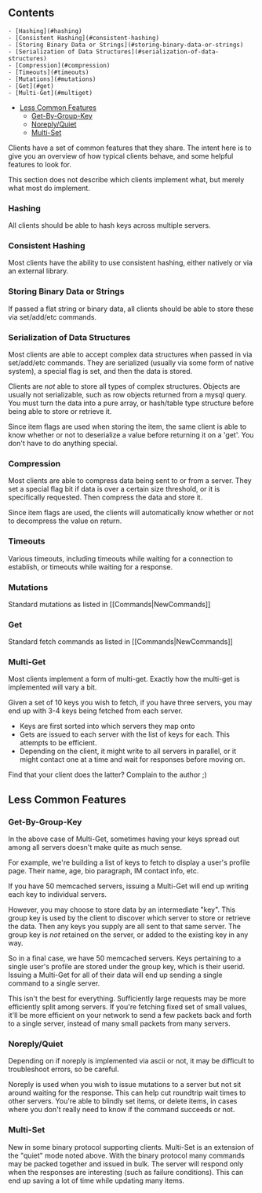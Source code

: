 ## Contents

    - [Hashing](#hashing)
    - [Consistent Hashing](#consistent-hashing)
    - [Storing Binary Data or Strings](#storing-binary-data-or-strings)
    - [Serialization of Data Structures](#serialization-of-data-structures)
    - [Compression](#compression)
    - [Timeouts](#timeouts)
    - [Mutations](#mutations)
    - [Get](#get)
    - [Multi-Get](#multiget)
- [Less Common Features](#less-common-features)
    - [Get-By-Group-Key](#getbygroupkey)
    - [Noreply/Quiet](#noreplyquiet)
    - [Multi-Set](#multiset)

<!-- end toc -->

Clients have a set of common features that they share. The intent here is to give you an overview of how typical clients behave, and some helpful features to look for.

This section does not describe which clients implement what, but merely what most do implement.

### Hashing

All clients should be able to hash keys across multiple servers.

### Consistent Hashing

Most clients have the ability to use consistent hashing, either natively or via an external library.

### Storing Binary Data or Strings

If passed a flat string or binary data, all clients should be able to store these via set/add/etc commands.

### Serialization of Data Structures

Most clients are able to accept complex data structures when passed in via set/add/etc commands. They are serialized (usually via some form of native system), a special flag is set, and then the data is stored.

Clients are *not* able to store all types of complex structures. Objects are usually not serializable, such as row objects returned from a mysql query. You must turn the data into a pure array, or hash/table type structure before being able to store or retrieve it.

Since item flags are used when storing the item, the same client is able to know whether or not to deserialize a value before returning it on a 'get'. You don't have to do anything special.

### Compression

Most clients are able to compress data being sent to or from a server. They set a special flag bit if data is over a certain size threshold, or it is specifically requested. Then compress the data and store it.

Since item flags are used, the clients will automatically know whether or not to decompress the value on return.

### Timeouts

Various timeouts, including timeouts while waiting for a connection to establish, or timeouts while waiting for a response.

### Mutations

Standard mutations as listed in [[Commands|NewCommands]]

### Get

Standard fetch commands as listed in [[Commands|NewCommands]]

### Multi-Get

Most clients implement a form of multi-get. Exactly how the multi-get is implemented will vary a bit.

Given a set of 10 keys you wish to fetch, if you have three servers, you may end up with 3-4 keys being fetched from each server.

 * Keys are first sorted into which servers they map onto
 * Gets are issued to each server with the list of keys for each. This attempts to be efficient.
 * Depending on the client, it might write to all servers in parallel, or it might contact one at a time and wait for responses before moving on.

Find that your client does the latter? Complain to the author ;)

## Less Common Features

### Get-By-Group-Key

In the above case of Multi-Get, sometimes having your keys spread out among all servers doesn't make quite as much sense.

For example, we're building a list of keys to fetch to display a user's profile page. Their name, age, bio paragraph, IM contact info, etc.

If you have 50 memcached servers, issuing a Multi-Get will end up writing each key to individual servers.

However, you may choose to store data by an intermediate "key". This group key is used by the client to discover which server to store or retrieve the data.  Then any keys you supply are all sent to that same server. The group key is *not* retained on the server, or added to the existing key in any way.

So in a final case, we have 50 memcached servers. Keys pertaining to a single user's profile are stored under the group key, which is their userid. Issuing a Multi-Get for all of their data will end up sending a single command to a single server.

This isn't the best for everything. Sufficiently large requests may be more efficiently split among servers. If you're fetching fixed set of small values, it'll be more efficient on your network to send a few packets back and forth to a single server, instead of many small packets from many servers.

### Noreply/Quiet

Depending on if noreply is implemented via ascii or not, it may be difficult to troubleshoot errors, so be careful.

Noreply is used when you wish to issue mutations to a server but not sit around waiting for the response. This can help cut roundtrip wait times to other servers. You're able to blindly set items, or delete items, in cases where you don't really need to know if the command succeeds or not.

### Multi-Set

New in some binary protocol supporting clients. Multi-Set is an extension of the "quiet" mode noted above. With the binary protocol many commands may be packed together and issued in bulk. The server will respond only when the responses are interesting (such as failure conditions). This can end up saving a lot of time while updating many items.
